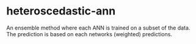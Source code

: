 # heteroscedastic-ann
An ensemble method where each ANN is trained on a subset of the data. The prediction is based on each networks (weighted) predictions.
